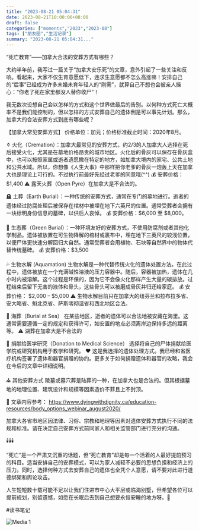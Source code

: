 ```yaml
---
title: "2023-08-21 05:04:31"
date: 2023-08-21T10:00:00+08:00
draft: false
categories: ["moments","2023","2023-08"]
tags: ["朋友圈","生活记录"]
summary: "2023-08-21 05:04:31..."
---
```


“死亡教育”——加拿大合法的安葬方式有哪些？

大约半年前，我写过一篇关于“加拿大安乐死”的文章，意外引起了一些关注和反响。看起来，大家不仅生育意愿低下，连求生意愿都不怎么高涨嘛！安排自己的“后事”已经成为许多未婚未育年轻人的“刚需”，就算自己不想也会被亲人操心：“你老了死在家里都没人替你收尸”！

我无数次设想自己会以怎样的方式和这个世界做最后的告别。以何种方式死亡大概率不是我们能控制的，但以怎样的方式安葬自己的遗体倒是可以事先计划。那么，加拿大的合法安葬方式到底有哪些呢？

【加拿大常见安葬方式】
价格单位：加元；价格标准截止时间：2020年8月。

⚱️ 火化（Cremation）：加拿大最常见的安葬方式，约2/3的人加拿大人选择在死后接受火化，尤其是在墓地价格昂贵的城市地区。火化后的骨灰可以保存在骨灰盒中，也可以按照家属或逝者遗愿撒在特定的地方，如加拿大境内的家宅、公共土地和公共水域。所以，你想像《人生大事》中那样把你老爹的骨灰一炮轰上天在加拿大也是理论上可行的。不过执行前最好先经过老爹的同意哦(^^)
💰 安葬价格：$1,400
⚠️ 露天火葬（Open Pyre）在加拿大是不合法的。

🪦 土葬（Earth Burial）：一种传统的安葬方式，通常在专门的墓地进行。逝者的遗体经过防腐处理后被保存在棺材中被埋在地下六英尺的位置。通常受葬者会拥有一块标明身份信息的墓碑，以供后人哀悼。
💰 安葬价格：$6,000 至 $8,000。

🌳 生态葬（Green Burial）：一种环境友好的安葬方式，不使用防腐剂或者其他化学制品。遗体被放置在可生物降解的棺材或裹布中，埋在地下三英尺的较浅位置，以便尸体更快速分解回归大自然。通常受葬者会用植物、石块等自然界中的物体代替传统墓碑。
💰 安葬价格：$3,500

💦 生物水解 (Aquamation)
生物水解是一种代替传统火化的遗体处置方法。在此过程中，遗体被放在一个充满碱性溶液的压力容器中。随后，容器被加热，遗体在几小时内被溶解。这个过程是环保的，因为它不会像火化那样产生大量的碳排放。过程结束后留下无害的液体和骨头，这些骨头可以被磨成骨灰并归还给家庭。
💰 安葬价格： $2,000 – $5,000
⚠️ 生物水解目前只在加拿大的纽芬兰和拉布拉多省、安大略省、魁北克省、萨斯喀彻温省和西北地区合法。

🌊 海葬（Burial at Sea）
在某些地区，逝者的遗体可以合法地被安藏在海里。这通常需要遵循一定的规定和获得许可，如安置的地点必须离岸边保持多远的距离等。
⚠️ 湖葬在加拿大是不合法的

🏥 捐献给医学研究（Donation to Medical Science）
选择将自己的尸体捐献给医学院或研究机构用于教学和研究。
❤️ 这是我选择的遗体处理方式。我已经和省医疗机构签署了遗体和器官捐赠的协约。更多关于如何捐赠遗体和器官的攻略，我会在今后的文章中详细说明。

⛪️ 其他安葬方式
陵墓或墓穴葬是陆葬的一种，在加拿大也是合法的。但其根据墓地的地理位置、建筑设计和规模等因素造价不菲且上不封顶。

📖 文章内容参考：
https://www.dyingwithdignity.ca/education-resources/body_options_webinar_august2020/

加拿大各省市地区因法律、习俗、宗教和地理等因素对遗体安葬方式执行不同的法规和标准。请在决定自己安葬方式前同家人和相关监管部门进行充分的沟通。

🕯️🕯️🕯️

“死亡”是一个严肃又沉重的话题，但“死亡教育”却是每一个活着的人最好提前预习的科目。适当安排自己的安葬模式，可以为家人减轻不必要的思想负担和经济上的压力。同时，选择何种方式去安葬自己的遗体也全凭个人意愿，请不要对此进行道德绑架和舆论攻击。

人生短短数十载可能不足以让我们住进市中心大平层或临海别墅，但希望各位可以提前规划，别留遗憾，如愿在长眠后去到自己想要永恒安睡的地方呀。🖤

#读书笔记

![Media 1](/Moments/photos/2023-08-21/202308210504310.jpg)


